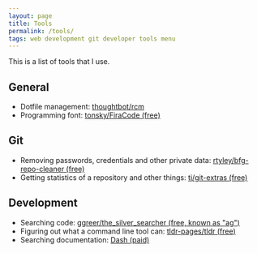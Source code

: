 ```yaml
---
layout: page
title: Tools
permalink: /tools/
tags: web development git developer tools menu
---
```


This is a list of tools that I use.

## General

* Dotfile management: [thoughtbot/rcm](https://github.com/thoughtbot/rcm)
* Programming font: [tonsky/FiraCode (free)](https://github.com/tonsky/FiraCode)

## Git

* Removing passwords, credentials and other private data: [rtyley/bfg-repo-cleaner (free)](https://github.com/rtyley/bfg-repo-cleaner)
* Getting statistics of a repository and other things: [tj/git-extras (free)](https://github.com/tj/git-extras)

## Development

* Searching code: [ggreer/the_silver_searcher (free, known as "ag")](https://github.com/ggreer/the_silver_searcher)
* Figuring out what a command line tool can: [tldr-pages/tldr (free)](https://github.com/tldr-pages/tldr)
* Searching documentation: [Dash (paid)](https://kapeli.com/dash)

